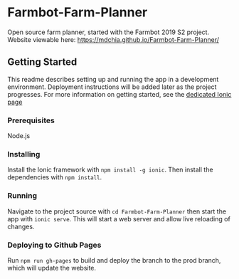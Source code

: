 # Farmbot-Farm-Planner
Open source farm planner, started with the Farmbot 2019 S2 project. Website viewable here: https://mdchia.github.io/Farmbot-Farm-Planner/ 

## Getting Started

This readme describes setting up and running the app in a development environment. Deployment instructions will be added later as the project progresses. For more information on getting started, see the [dedicated Ionic page](https://ionicframework.com/getting-started)

### Prerequisites

Node.js

### Installing

Install the Ionic framework with `npm install -g ionic`. Then install the dependencies with `npm install`.

### Running

Navigate to the project source with `cd Farmbot-Farm-Planner` then start the app with `ionic serve`. This will start a web server and allow live reloading of changes.

### Deploying to Github Pages

Run `npm run gh-pages` to build and deploy the branch to the prod branch, which will update the website.
